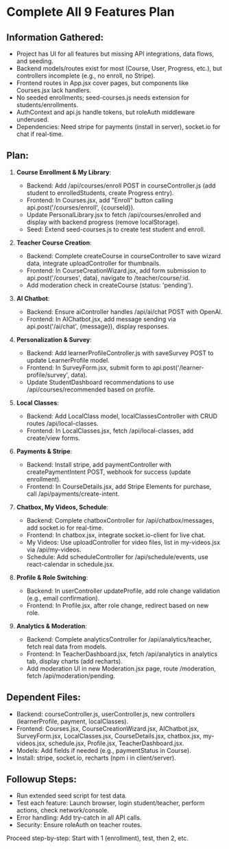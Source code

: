 # Complete All 9 Features Plan

## Information Gathered:
- Project has UI for all features but missing API integrations, data flows, and seeding.
- Backend models/routes exist for most (Course, User, Progress, etc.), but controllers incomplete (e.g., no enroll, no Stripe).
- Frontend routes in App.jsx cover pages, but components like Courses.jsx lack handlers.
- No seeded enrollments; seed-courses.js needs extension for students/enrollments.
- AuthContext and api.js handle tokens, but roleAuth middleware underused.
- Dependencies: Need stripe for payments (install in server), socket.io for chat if real-time.

## Plan:
1. **Course Enrollment & My Library**:
   - Backend: Add /api/courses/enroll POST in courseController.js (add student to enrolledStudents, create Progress entry).
   - Frontend: In Courses.jsx, add "Enroll" button calling api.post('/courses/enroll', {courseId}).
   - Update PersonalLibrary.jsx to fetch /api/courses/enrolled and display with backend progress (remove localStorage).
   - Seed: Extend seed-courses.js to create test student and enroll.

2. **Teacher Course Creation**:
   - Backend: Complete createCourse in courseController to save wizard data, integrate uploadController for thumbnails.
   - Frontend: In CourseCreationWizard.jsx, add form submission to api.post('/courses', data), navigate to /teacher/course/:id.
   - Add moderation check in createCourse (status: 'pending').

3. **AI Chatbot**:
   - Backend: Ensure aiController handles /api/ai/chat POST with OpenAI.
   - Frontend: In AIChatbot.jsx, add message sending via api.post('/ai/chat', {message}), display responses.

4. **Personalization & Survey**:
   - Backend: Add learnerProfileController.js with saveSurvey POST to update LearnerProfile model.
   - Frontend: In SurveyForm.jsx, submit form to api.post('/learner-profile/survey', data).
   - Update StudentDashboard recommendations to use /api/courses/recommended based on profile.

5. **Local Classes**:
   - Backend: Add LocalClass model, localClassesController with CRUD routes /api/local-classes.
   - Frontend: In LocalClasses.jsx, fetch /api/local-classes, add create/view forms.

6. **Payments & Stripe**:
   - Backend: Install stripe, add paymentController with createPaymentIntent POST, webhook for success (update enrollment).
   - Frontend: In CourseDetails.jsx, add Stripe Elements for purchase, call /api/payments/create-intent.

7. **Chatbox, My Videos, Schedule**:
   - Backend: Complete chatboxController for /api/chatbox/messages, add socket.io for real-time.
   - Frontend: In chatbox.jsx, integrate socket.io-client for live chat.
   - My Videos: Use uploadController for video files, list in my-videos.jsx via /api/my-videos.
   - Schedule: Add scheduleController for /api/schedule/events, use react-calendar in schedule.jsx.

8. **Profile & Role Switching**:
   - Backend: In userController updateProfile, add role change validation (e.g., email confirmation).
   - Frontend: In Profile.jsx, after role change, redirect based on new role.

9. **Analytics & Moderation**:
   - Backend: Complete analyticsController for /api/analytics/teacher, fetch real data from models.
   - Frontend: In TeacherDashboard.jsx, fetch /api/analytics in analytics tab, display charts (add recharts).
   - Add moderation UI in new Moderation.jsx page, route /moderation, fetch /api/moderation/pending.

## Dependent Files:
- Backend: courseController.js, userController.js, new controllers (learnerProfile, payment, localClasses).
- Frontend: Courses.jsx, CourseCreationWizard.jsx, AIChatbot.jsx, SurveyForm.jsx, LocalClasses.jsx, CourseDetails.jsx, chatbox.jsx, my-videos.jsx, schedule.jsx, Profile.jsx, TeacherDashboard.jsx.
- Models: Add fields if needed (e.g., paymentStatus in Course).
- Install: stripe, socket.io, recharts (npm i in client/server).

## Followup Steps:
- Run extended seed script for test data.
- Test each feature: Launch browser, login student/teacher, perform actions, check network/console.
- Error handling: Add try-catch in all API calls.
- Security: Ensure roleAuth on teacher routes.

Proceed step-by-step: Start with 1 (enrollment), test, then 2, etc.
